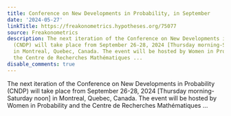 ```yaml
---
title: Conference on New Developments in Probability, in September
date: '2024-05-27'
linkTitle: https://freakonometrics.hypotheses.org/75077
source: Freakonometrics
description: The next iteration of the Conference on New Developments in Probability
  (CNDP) will take place from September 26-28, 2024 [Thursday morning-Saturday noon]
  in Montreal, Quebec, Canada. The event will be hosted by Women in Probability and
  the Centre de Recherches Mathématiques ...
disable_comments: true
---
```

The next iteration of the Conference on New Developments in Probability (CNDP) will take place from September 26-28, 2024 [Thursday morning-Saturday noon] in Montreal, Quebec, Canada. The event will be hosted by Women in Probability and the Centre de Recherches Mathématiques ...